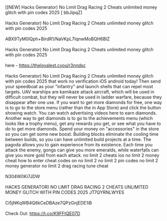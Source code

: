 [[NEW] Hacks Generator) No Limit Drag Racing 2 Cheats unlimited money glitch with pin codes 2025 [ bbJipqZ]
<br>
<br>Hacks Generator) No Limit Drag Racing 2 Cheats unlimited money glitch with pin codes 2025
<br>
<br>ABX9TyM0lQph+BirdR1/NaVKpL7IqnwMoBQH6BlZ
<br>
<br>Hacks Generator) No Limit Drag Racing 2 Cheats unlimited money glitch with pin codes 2025
<br>
<br>here - https://theloyalest.cyou/r3nndsc
<br>
<br>Hacks Generator) No Limit Drag Racing 2 Cheats unlimited money glitch with pin codes 2025 that work no verification iOS android today! Then send your speedboat as your \"infantry\" and launch shells that can repel most targets. UAV warships are kamikaze attack aircraft, which will be used in difficult combat, but they will never be used in ladder warfare, because they disappear after one use. If you want to get more diamonds for free, one way is to go to the store menu (rather than the in App Store) and click the button showing watch. You can watch advertising videos here to earn diamonds. Another way to get diamonds is to go to the achievements menu (which looks like a trophy menu), get any rewards you get, or see what you have to do to get more diamonds. Spend your money on \"accessories\" in the store so you can get some new boost. Building blocks eliminate the cooling time between builds, so you can have unlimited build projects at a time. The pagoda allows you to gain experience from its existence. Each time you attack the enemy, gongs can give you more emeralds, while waterfalls can give you more gold from each attack. no limit 2 cheats ios no limit 2 money cheat how to enter cheat codes on no limit 2 no limit 2 pin codes no limit 2 money generator no limit 2 drag racing tune cheat
<br>
<br>N304W0Ki7JDW
<br>
<br>HACKS GENERATOR) NO LIMIT DRAG RACING 2 CHEATS UNLIMITED MONEY GLITCH WITH PIN CODES 2025 JT7QYRNLWYES
<br>
<br>Ci5jNKqWB4Q6kCeDBAze7QPzGnjEDE1iB
<br>
<br>Check Out: https://t.co/K9FFtQE07D
<br>
